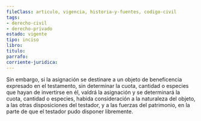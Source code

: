 ```yaml
---
fileClass: articulo, vigencia, historia-y-fuentes, codigo-civil
tags:
- derecho-civil
- derecho-privado
estado: vigente
tipo: inciso
libro:
titulo:
parrafo:
corriente-juridica:
---
```

Sin embargo, si la asignación se destinare a un objeto de beneficencia expresado en el testamento, sin determinar la cuota, cantidad o especies que hayan de invertirse en él, valdrá la asignación y se determinará la cuota, cantidad o especies, habida consideración a la naturaleza del objeto, a las otras disposiciones del testador, y a las fuerzas del patrimonio, en la parte de que el testador pudo disponer libremente.